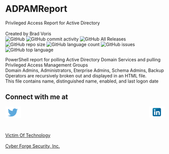# ADPAMReport
Privileged Access Report for Active Directory<BR/><BR/>
Created by Brad Voris<BR/>
<img alt="GitHub" src="https://img.shields.io/github/license/bvoris/ADPAMReport">
<img alt="GitHub commit activity" src="https://img.shields.io/github/commit-activity/m/bvoris/ADPAMReport">
<img alt="GitHub All Releases" src="https://img.shields.io/github/downloads/bvoris/ADPAMReport/total">
<img alt="GitHub repo size" src="https://img.shields.io/github/repo-size/bvoris/ADPAMReport">
<img alt="GitHub language count" src="https://img.shields.io/github/languages/count/bvoris/ADPAMReport">
<img alt="GitHub issues" src="https://img.shields.io/github/issues/bvoris/ADPAMReport">
<img alt="GitHub top language" src="https://img.shields.io/github/languages/top/bvoris/ADPAMReport">

PowerShell report for polling Active Directory Domain Services and pulling Privileged Access Management Groups<BR/>
Domain Admins, Administrators, Eterprise Admins, Schema Admins, Backup Operators are recursively broken out and displayed in an HTML file.<BR/>
This file contains name, distinguished name, enabled, and last logon date<BR/>

## Connect with me at

<a href="https://twitter.com/HMInfoSecViking?ref_src=twsrc%5Etfw"><IMG SRC="https://github.com/bvoris/bvoris/blob/master/twitter.jpg" WIDTH=10% HEIGHT=10% ALIGN=LEFT></a>

<a href="https://www.linkedin.com/in/brad-voris" target="_blank"><IMG SRC="https://github.com/bvoris/bvoris/blob/master/linkedin.png" WIDTH=10% HEIGHT=4% ALIGN=RIGHT></a>

<BR /><BR />
<BR /><BR />

<A HREF="https://www.victimoftechnology.com">Victim Of Technology<A />
<BR /><BR />
<A HREF="https://www.cyberforgesecurity.com">Cyber Forge Security, Inc.<A />
<BR /><BR />
